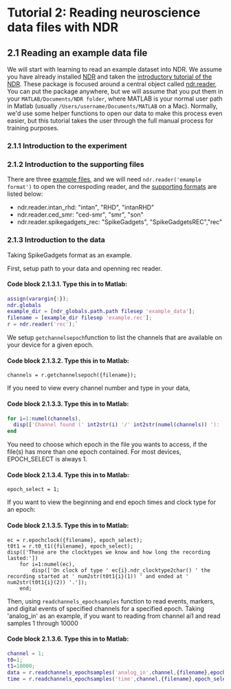 # Tutorial 2: Reading neuroscience data files with NDR

## 2.1 Reading an example data file
We will start with learning to read an example dataset into NDR. We assume you have already installed [NDR](https://github.com/VH-Lab/NDR-matlab/tree/main) 
and taken the [introductory tutorial of the NDR](https://github.com/VH-Lab/NDR-matlab/blob/main/README.md). These package  is focused around a central object 
called [ndr.reader](https://github.com/VH-Lab/NDR-matlab/blob/main/%2Bndr/reader.m), You can put the package anywhere, but we will assume that you put them 
in your `MATLAB/Documents/NDR folder`, where MATLAB is your normal user path in Matlab (usually `/Users/username/Documents/MATLAB` on a Mac). Normally, we'd use 
some helper functions to open our data to make this process even easier, but this tutorial takes the user through the full manual process for training purposes.

### 2.1.1 Introduction to the experiment

### 2.1.2 Introduction to the supporting files 
There are three [example files](https://github.com/VH-Lab/NDR-matlab/tree/main/example_data), and we will need `ndr.reader('emample format')` to open the 
correspoding reader, and the [supporting formats](https://github.com/VH-Lab/NDR-matlab/blob/main/resource/ndr_reader_types.json) are listed below:

- ndr.reader.intan_rhd: "intan", "RHD", "intanRHD"
- ndr.reader.ced_smr: "ced-smr", "smr", "son"
- ndr.reader.spikegadgets_rec: "SpikeGadgets", "SpikeGadgetsREC","rec"

### 2.1.3 Introduction to the data

Taking SpikeGadgets format as an example.

First, setup path to your data and openning rec reader.  
#### Code block 2.1.3.1. Type this in to Matlab:

```matlab
assign(varargin{:});
ndr.globals
example_dir = [ndr_globals.path.path filesep 'example_data'];
filename = [example_dir filesep 'example.rec'];
r = ndr.reader('rec');`
```

We setup `getchannelsepoch`function to list the channels that are available on your device for a given epoch.

#### Code block 2.1.3.2. Type this in to Matlab:
```
channels = r.getchannelsepoch({filename});
```

If you need to view every channel number and type in your data,  
#### Code block 2.1.3.3. Type this in to Matlab:

```matlab
for i=1:numel(channels),
  disp(['Channel found (' int2str(i) '/' int2str(numel(channels)) '): ' channels(i).name ' of type ' channels(i).type]);
end
```

You need to choose which epoch in the file you wants to access, if the file(s) has more than one epoch contained. For most devices, EPOCH_SELECT is always 1.

#### Code block 2.1.3.4. Type this in to Matlab:

```
epoch_select = 1; 
```

If you want to view the beginning and end epoch times and clock type for an epoch: 
#### Code block 2.1.3.5. Type this in to Matlab:

```
ec = r.epochclock({filename}, epoch_select);
t0t1 = r.t0_t1({filename}, epoch_select);
disp(['These are the clocktypes we know and how long the recording lasted:'])
	for i=1:numel(ec),
		disp(['On clock of type ' ec{i}.ndr_clocktype2char() ' the recording started at ' num2str(t0t1{i}(1)) ' and ended at ' num2str(t0t1{i}(2)) '.']);
	end;
```
  
Then, using `readchannels_epochsamples` function to read events, markers, and digital events of specified channels for a specified epoch. 
Taking 'analog_in' as an example, if you want to reading from channel ai1 and read samples 1 through 10000

#### Code block 2.1.3.6. Type this in to Matlab:

```matlab
channel = 1;
t0=1;
t1=10000;
data = r.readchannels_epochsamples('analog_in',channel,{filename},epoch_select,t0,t1);
time = r.readchannels_epochsamples('time',channel,{filename},epoch_select,t0,t1);
```



